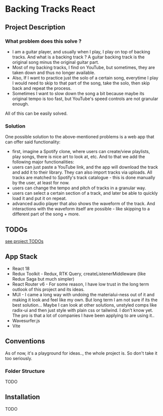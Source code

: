 # Backing Tracks React

## Project Description

### What problem does this solve ?

- I am a guitar player, and usually when I play, I play on top of backing tracks. And what is a backing track ? A guitar backing track is the original song minus the original guitar part.
- Most of my backing tracks, I find on YouTube, but sometimes, they are taken down and thus no longer available.
- Also, If I want to practice just the solo of a certain song, everytime I play I would need to skip to that part of the song, take the solo, then skip back and repeat the process.
- Sometimes I want to slow down the song a bit because maybe its original tempo is too fast, but YouTube's speed controls are not granular enough.

All of this can be easily solved.

### Solution

One possible solution to the above-mentioned problems is a web app that can offer said functionality:

- first, imagine a Spotify clone, where users can create/view playlists, play songs, there is nice art to look at, etc. And to that we add the following major functionalities:
- users can just paste a YouTube link, and the app will download the track and add it to their library. They can also import tracks via uploads. All tracks are matched to Spotify's track catalogue - this is done manually by the user, at least for now.
- users can change the tempo and pitch of tracks in a granular way.
- users can select a certain section of a track, and later be able to quickly load it and put it on repeat.
- advanced audio player that also shows the waveform of the track. And interactions with the waveform itself are possible - like skipping to a different part of the song + more.

## TODOs

[see project TODOs](TODO.md)

## App Stack

- React 18
- Redux Toolkit - Redux, RTK Query, createListenerMiddleware (like Redux Saga but much simpler)
- React Router v6 - For some reason, I have low trust in the long term outlook of this project and its ideas.
- MUI - I came a long way with undoing the materialui-ness out of it and making it look and feel like my own. But long term I am not sure if its the best solution... Maybe I can look at other solutions, unstyled comps like radix-ui and then just style with plain css or tailwind. I don't know yet. The pro is that a lot of companies I have been applying to are using it..
- Wavesurfer.js
- Vite

## Conventions

As of now, it's a playground for ideas.., the whole project is. So don't take it too seriously.

### Folder Structure

TODO

## Installation

TODO
